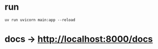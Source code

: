 # run

```
uv run uvicorn main:app --reload
```

# docs -> [http://localhost:8000/docs](http://localhost:8000/docs)
